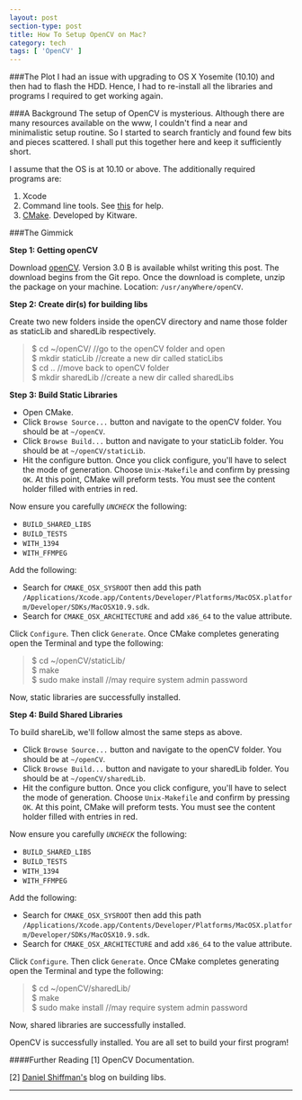 ```yaml
---
layout: post
section-type: post
title: How To Setup OpenCV on Mac?
category: tech
tags: [ 'OpenCV' ]
---
```

 
###The Plot
I had an issue with upgrading to OS X Yosemite (10.10) and then had to flash the HDD. Hence, I had to re-install all the libraries and programs I required to get working again. 

###A Background
The setup of OpenCV is mysterious. Although there are many resources available on the www, I couldn't find a near and minimalistic setup routine. So I started to search franticly and found few bits and pieces scattered.  I shall put this together here and keep it sufficiently short. 
 
 I assume that the OS is at  10.10 or above. The additionally required programs are:

 1. Xcode
 2. Command line tools. See [this](http://osxdaily.com/2014/02/12/install-command-line-tools-mac-os-x/) for help.
 3. [CMake](http://www.cmake.org/download/). Developed by Kitware.


###The Gimmick

**Step 1: Getting openCV**

Download [openCV](https://github.com/Itseez/opencv/archive/3.0.0-beta.zip). Version 3.0 B is available whilst writing this post. The download begins from the Git repo. Once the download is complete, unzip the package on your machine. Location: `/usr/anyWhere/openCV`.

**Step 2: Create dir(s) for building libs**

Create two new folders inside the openCV directory and name those folder as staticLib and sharedLib respectively.


> $ cd ~/openCV/			//go to the openCV folder and open<br/>
> $ mkdir staticLib		//create a new dir called staticLibs<br/>
> $ cd ..					//move back to openCV folder<br/>
> $ mkdir sharedLib		//create a new dir called sharedLibs<br/>


**Step 3: Build Static Libraries**

* Open CMake.
* Click `Browse Source...` button and navigate to the openCV folder. You should be at `~/openCV`.
* Click `Browse Build...` button and navigate to your staticLib folder. You should be at `~/openCV/staticLib`.
* Hit the configure button. Once you click configure, you'll have to select the mode of generation. Choose `Unix-Makefile` and confirm by pressing `OK`. At this point, CMake will preform tests. You must see the content holder filled with entries in red. 

Now ensure you carefully *`UNCHECK`* the following:

* `BUILD_SHARED_LIBS`
* `BUILD_TESTS`
* `WITH_1394`
*  `WITH_FFMPEG`

Add the following:

* Search for `CMAKE_OSX_SYSROOT` then add this path `/Applications/Xcode.app/Contents/Developer/Platforms/MacOSX.platform/Developer/SDKs/MacOSX10.9.sdk`.
* Search for `CMAKE_OSX_ARCHITECTURE` and add `x86_64` to the value attribute.

Click `Configure`. Then click `Generate`. Once CMake completes generating open the Terminal and type the following:


> $ cd ~/openCV/staticLib/ <br/>
> $ make <br/>
> $ sudo make install		//may require system admin password <br/>

Now, static libraries are successfully installed.

**Step 4: Build Shared Libraries**

To build shareLib, we'll follow almost the same steps as above.

* Click `Browse Source...` button and navigate to the openCV folder. You should be at `~/openCV`.
* Click `Browse Build...` button and navigate to your sharedLib folder. You should be at `~/openCV/sharedLib`.
* Hit the configure button. Once you click configure, you'll have to select the mode of generation. Choose `Unix-Makefile` and confirm by pressing `OK`. At this point, CMake will preform tests. You must see the content holder filled with entries in red. 

Now ensure you carefully *`UNCHECK`* the following:

* `BUILD_SHARED_LIBS`
* `BUILD_TESTS`
* `WITH_1394`
*  `WITH_FFMPEG`

Add the following:

* Search for `CMAKE_OSX_SYSROOT` then add this path `/Applications/Xcode.app/Contents/Developer/Platforms/MacOSX.platform/Developer/SDKs/MacOSX10.9.sdk`.
* Search for `CMAKE_OSX_ARCHITECTURE` and add `x86_64` to the value attribute.

Click `Configure`. Then click `Generate`. Once CMake completes generating open the Terminal and type the following:


> $ cd ~/openCV/sharedLib/ <br/>
> $ make	<br/>
> $ sudo make install		//may require system admin password <br/>

Now, shared libraries are successfully installed.

OpenCV is successfully installed. You are all set to build your first program!

####Further Reading
[1] OpenCV Documentation.

[2] [Daniel Shiffman's](http://shiffman.net/2011/01/23/how-to-build-opencv-static-libraries-mac-os-x/) blog on building libs.
<hr/>